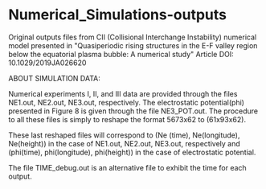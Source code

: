 # Numerical_Simulations-outputs
Original outputs files from CII (Collisional Interchange Instability) numerical model presented in "Quasiperiodic rising structures in the E-F valley region below the equatorial plasma bubble: A numerical study" Article DOI: 10.1029/2019JA026620

ABOUT SIMULATION DATA:

Numerical experiments I, II, and III data are provided through the files NE1.out, NE2.out, NE3.out, respectively.
The electrostatic potential(phi) presented in Figure 8 is given through the file NE3_POT.out.
The procedure to all these files is simply to reshape the format 5673x62 to (61x93x62).

These last reshaped files will correspond to (Ne (time), Ne(longitude), Ne(height)) in the case of NE1.out, NE2.out, NE3.out, respectively and (phi(time), phi(longitude), phi(height)) in the case of electrostatic potential.

The file TIME_debug.out is an alternative file to exhibit the time for each output.
